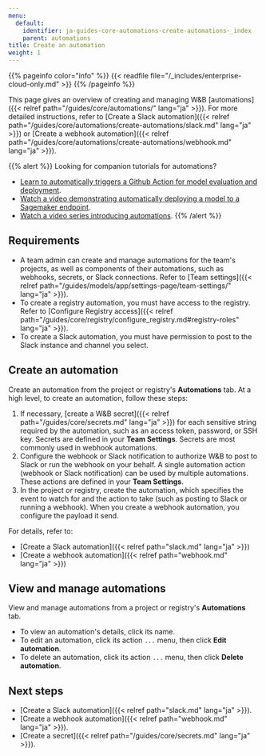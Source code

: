 ```yaml
---
menu:
  default:
    identifier: ja-guides-core-automations-create-automations-_index
    parent: automations
title: Create an automation
weight: 1
---
```


{{% pageinfo color="info" %}}
{{< readfile file="/_includes/enterprise-cloud-only.md" >}}
{{% /pageinfo %}}

This page gives an overview of creating and managing W&B [automations]({{< relref path="/guides/core/automations/" lang="ja" >}}). For more detailed instructions, refer to [Create a Slack automation]({{< relref path="/guides/core/automations/create-automations/slack.md" lang="ja" >}}) or [Create a webhook automation]({{< relref path="/guides/core/automations/create-automations/webhook.md" lang="ja" >}}).

{{% alert %}}
Looking for companion tutorials for automations? 
- [Learn to automatically triggers a Github Action for model evaluation and deployment](https://wandb.ai/wandb/wandb-model-cicd/reports/Model-CI-CD-with-W-B--Vmlldzo0OTcwNDQw).
- [Watch a video demonstrating automatically deploying a model to a Sagemaker endpoint](https://www.youtube.com/watch?v=s5CMj_w3DaQ).
- [Watch a video series introducing automations](https://youtube.com/playlist?list=PLD80i8An1OEGECFPgY-HPCNjXgGu-qGO6&feature=shared).
{{% /alert %}}

## Requirements
- A team admin can create and manage automations for the team's projects, as well as components of their automations, such as webhooks, secrets, or Slack connections. Refer to [Team settings]({{< relref path="/guides/models/app/settings-page/team-settings/" lang="ja" >}}).
- To create a registry automation, you must have access to the registry. Refer to [Configure Registry access]({{< relref path="/guides/core/registry/configure_registry.md#registry-roles" lang="ja" >}}).
- To create a Slack automation, you must have permission to post to the Slack instance and channel you select.

## Create an automation
Create an automation from the project or registry's **Automations** tab. At a high level, to create an automation, follow these steps:

1. If necessary, [create a W&B secret]({{< relref path="/guides/core/secrets.md" lang="ja" >}}) for each sensitive string required by the automation, such as an access token, password, or SSH key. Secrets are defined in your **Team Settings**. Secrets are most commonly used in webhook automations.
1. Configure the webhook or Slack notification to authorize W&B to post to Slack or run the webhook on your behalf. A single automation action (webhook or Slack notification) can be used by multiple automations. These actions are defined in your **Team Settings**. 
1. In the project or registry, create the automation, which specifies the event to watch for and the action to take (such as posting to Slack or running a webhook). When you create a webhook automation, you configure the payload it send.

For details, refer to:

- [Create a Slack automation]({{< relref path="slack.md" lang="ja" >}})
- [Create a webhook automation]({{< relref path="webhook.md" lang="ja" >}})

## View and manage automations
View and manage automations from a project or registry's **Automations** tab.

- To view an automation's details, click its name.
- To edit an automation, click its action `...` menu, then click **Edit automation**.
- To delete an automation, click its action `...` menu, then click **Delete automation**.

## Next steps
- [Create a Slack automation]({{< relref path="slack.md" lang="ja" >}}).
- [Create a webhook automation]({{< relref path="webhook.md" lang="ja" >}}).
- [Create a secret]({{< relref path="/guides/core/secrets.md" lang="ja" >}}).